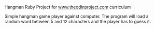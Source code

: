 Hangman Ruby Project for www.theodinproject.com curriculum

Simple hangman game player against computer.
The program will load a random word between 5 and 12 characters and
the player has to guess it.
